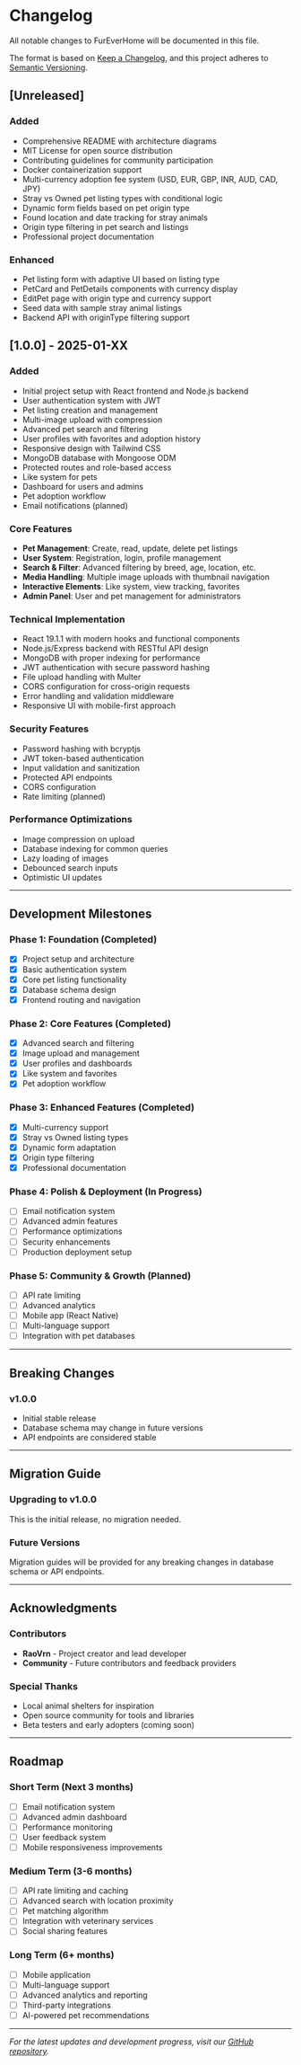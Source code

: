 # Changelog

All notable changes to FurEverHome will be documented in this file.

The format is based on [Keep a Changelog](https://keepachangelog.com/en/1.0.0/),
and this project adheres to [Semantic Versioning](https://semver.org/spec/v2.0.0.html).

## [Unreleased]

### Added
- Comprehensive README with architecture diagrams
- MIT License for open source distribution
- Contributing guidelines for community participation
- Docker containerization support
- Multi-currency adoption fee system (USD, EUR, GBP, INR, AUD, CAD, JPY)
- Stray vs Owned pet listing types with conditional logic
- Dynamic form fields based on pet origin type
- Found location and date tracking for stray animals
- Origin type filtering in pet search and listings
- Professional project documentation

### Enhanced
- Pet listing form with adaptive UI based on listing type
- PetCard and PetDetails components with currency display
- EditPet page with origin type and currency support
- Seed data with sample stray animal listings
- Backend API with originType filtering support

## [1.0.0] - 2025-01-XX

### Added
- Initial project setup with React frontend and Node.js backend
- User authentication system with JWT
- Pet listing creation and management
- Multi-image upload with compression
- Advanced pet search and filtering
- User profiles with favorites and adoption history
- Responsive design with Tailwind CSS
- MongoDB database with Mongoose ODM
- Protected routes and role-based access
- Like system for pets
- Dashboard for users and admins
- Pet adoption workflow
- Email notifications (planned)

### Core Features
- **Pet Management**: Create, read, update, delete pet listings
- **User System**: Registration, login, profile management
- **Search & Filter**: Advanced filtering by breed, age, location, etc.
- **Media Handling**: Multiple image uploads with thumbnail navigation
- **Interactive Elements**: Like system, view tracking, favorites
- **Admin Panel**: User and pet management for administrators

### Technical Implementation
- React 19.1.1 with modern hooks and functional components
- Node.js/Express backend with RESTful API design
- MongoDB with proper indexing for performance
- JWT authentication with secure password hashing
- File upload handling with Multer
- CORS configuration for cross-origin requests
- Error handling and validation middleware
- Responsive UI with mobile-first approach

### Security Features
- Password hashing with bcryptjs
- JWT token-based authentication
- Input validation and sanitization
- Protected API endpoints
- CORS configuration
- Rate limiting (planned)

### Performance Optimizations
- Image compression on upload
- Database indexing for common queries
- Lazy loading of images
- Debounced search inputs
- Optimistic UI updates

---

## Development Milestones

### Phase 1: Foundation (Completed)
- [x] Project setup and architecture
- [x] Basic authentication system
- [x] Core pet listing functionality
- [x] Database schema design
- [x] Frontend routing and navigation

### Phase 2: Core Features (Completed)
- [x] Advanced search and filtering
- [x] Image upload and management
- [x] User profiles and dashboards
- [x] Like system and favorites
- [x] Pet adoption workflow

### Phase 3: Enhanced Features (Completed)
- [x] Multi-currency support
- [x] Stray vs Owned listing types
- [x] Dynamic form adaptation
- [x] Origin type filtering
- [x] Professional documentation

### Phase 4: Polish & Deployment (In Progress)
- [ ] Email notification system
- [ ] Advanced admin features
- [ ] Performance optimizations
- [ ] Security enhancements
- [ ] Production deployment setup

### Phase 5: Community & Growth (Planned)
- [ ] API rate limiting
- [ ] Advanced analytics
- [ ] Mobile app (React Native)
- [ ] Multi-language support
- [ ] Integration with pet databases

---

## Breaking Changes

### v1.0.0
- Initial stable release
- Database schema may change in future versions
- API endpoints are considered stable

---

## Migration Guide

### Upgrading to v1.0.0
This is the initial release, no migration needed.

### Future Versions
Migration guides will be provided for any breaking changes in database schema or API endpoints.

---

## Acknowledgments

### Contributors
- **RaoVrn** - Project creator and lead developer
- **Community** - Future contributors and feedback providers

### Special Thanks
- Local animal shelters for inspiration
- Open source community for tools and libraries
- Beta testers and early adopters (coming soon)

---

## Roadmap

### Short Term (Next 3 months)
- [ ] Email notification system
- [ ] Advanced admin dashboard
- [ ] Performance monitoring
- [ ] User feedback system
- [ ] Mobile responsiveness improvements

### Medium Term (3-6 months)
- [ ] API rate limiting and caching
- [ ] Advanced search with location proximity
- [ ] Pet matching algorithm
- [ ] Integration with veterinary services
- [ ] Social sharing features

### Long Term (6+ months)
- [ ] Mobile application
- [ ] Multi-language support
- [ ] Advanced analytics and reporting
- [ ] Third-party integrations
- [ ] AI-powered pet recommendations

---

*For the latest updates and development progress, visit our [GitHub repository](https://github.com/RaoVrn/FurEverHome).*

